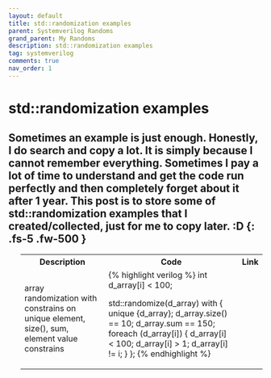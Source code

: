 ```yaml
---
layout: default
title: std::randomization examples
parent: Systemverilog Randoms
grand_parent: My Randoms
description: std::randomization examples
tag: systemverilog
comments: true
nav_order: 1
---
```

# std::randomization examples
Sometimes an example is just enough.
Honestly, I do search and copy a lot. It is simply because I cannot remember everything.
Sometimes I pay a lot of time to understand and get the code run perfectly and then completely forget about it after 1 year.
This post is to store some of std::randomization examples that I created/collected, just for me to copy later. :D
{: .fs-5 .fw-500 }
---

<div> <ul> <table>
   <tr>
      <th> Description </th>
      <th> Code </th>
      <th> Link </th>
   </tr>
   <tr>
      <td> array randomization with constrains on unique element, size(), sum, element value constrains </td>
      <td>
      <div class="code">
      {% highlight verilog %}
  int d_array[i] < 100;

  std::randomize(d_array) with {                                
    unique {d_array};
    d_array.size() == 10;
    d_array.sum    == 150;
    foreach (d_array[i]) {
      d_array[i] < 100;
      d_array[i] > 1;
      d_array[i] != i;
    } };
      {% endhighlight %}
      </div>
      </td>
      <td>
      <a href="https://www.edaplayground.com/x/5nYm" title="std::randomization example for array">
      <svg width="25" height="25" viewBox="0 -0.1 2 2" class="customsvg"> <use xlink:href="#svg-edaplay"></use></svg></a>
      </td>
   </tr>
</table></ul></div>



